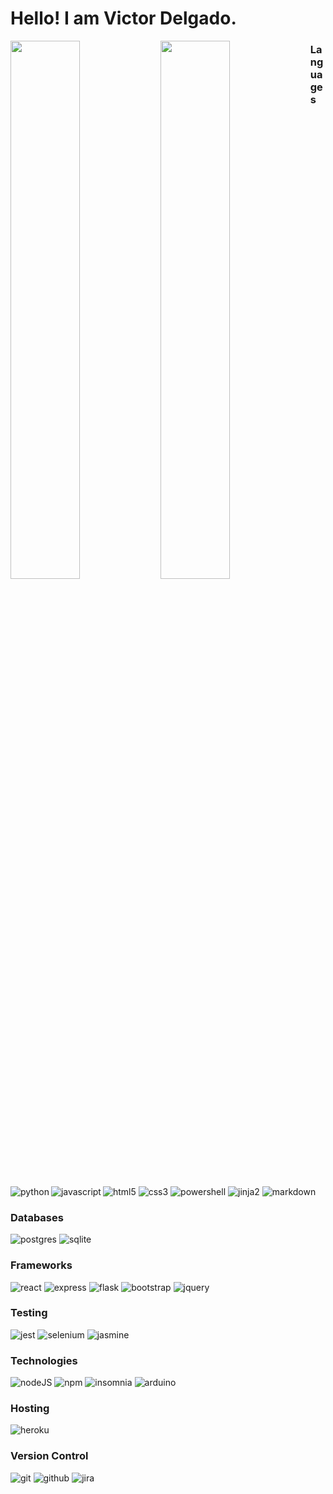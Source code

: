# Hello! I am Victor Delgado.
 
<img align='left' width='47%' src="https://github-readme-stats.vercel.app/api?username=ItsTheRealVictor&show_icons=true&theme=radical" />
<img align='left' width='47%' src="https://github-readme-stats.vercel.app/api/top-langs/?username=ItsTheRealVictor&layout=compact" />


### Languages

<div>
    <img align='left' alt='python' src='https://img.shields.io/badge/python-3670A0?style=for-the-badge&logo=python&logoColor=ffdd54'/>
    <img align='left' alt='javascript' src='https://img.shields.io/badge/javascript-%23323330.svg?style=for-the-badge&logo=javascript&logoColor=%23F7DF1E'/>
</div>

<img alt='html5' src='https://img.shields.io/badge/html5-%23E34F26.svg?style=for-the-badge&logo=html5&logoColor=white'/>
<img alt='css3' src='https://img.shields.io/badge/css3-%231572B6.svg?style=for-the-badge&logo=css3&logoColor=white'/>

<img alt='powershell' src='https://img.shields.io/badge/PowerShell-%235391FE.svg?style=for-the-badge&logo=powershell&logoColor=white'/>

<img alt='jinja2' src='https://img.shields.io/badge/jinja-white.svg?style=for-the-badge&logo=jinja&logoColor=black'/>
<img alt='markdown' src='https://img.shields.io/badge/markdown-%23000000.svg?style=for-the-badge&logo=markdown&logoColor=white'/>

### Databases

<img alt='postgres' src='https://img.shields.io/badge/postgres-%23316192.svg?style=for-the-badge&logo=postgresql&logoColor=white'/>
<img alt='sqlite' src='https://img.shields.io/badge/sqlite-%2307405e.svg?style=for-the-badge&logo=sqlite&logoColor=white'/>

### Frameworks

<img alt='react' src='https://img.shields.io/badge/react-%2320232a.svg?style=for-the-badge&logo=react&logoColor=%2361DAFB'/>
<img alt='express' src='https://img.shields.io/badge/express.js-%23404d59.svg?style=for-the-badge&logo=express&logoColor=%2361DAFB'/>
<img alt='flask' src='https://img.shields.io/badge/flask-%23000.svg?style=for-the-badge&logo=flask&logoColor=white'/>
<img alt='bootstrap' src='https://img.shields.io/badge/bootstrap-%23563D7C.svg?style=for-the-badge&logo=bootstrap&logoColor=white'/>
<img alt='jquery' src='https://img.shields.io/badge/jquery-%230769AD.svg?style=for-the-badge&logo=jquery&logoColor=white'/>

### Testing

<img alt='jest' src='https://img.shields.io/badge/-jest-%23C21325?style=for-the-badge&logo=jest&logoColor=white'/>
<img alt='selenium' src='https://img.shields.io/badge/-selenium-%43B02A?style=for-the-badge&logo=selenium&logoColor=white'/>
<img alt='jasmine' src='https://img.shields.io/badge/jasmine-%238A4182.svg?style=for-the-badge&logo=jasmine&logoColor=white'/>

### Technologies

<img alt='nodeJS' src='https://img.shields.io/badge/node.js-6DA55F?style=for-the-badge&logo=node.js&logoColor=white'/>
<img alt='npm' src='https://img.shields.io/badge/NPM-%23CB3837.svg?style=for-the-badge&logo=npm&logoColor=white'/>
<img alt='insomnia' src='https://img.shields.io/badge/Insomnia-black?style=for-the-badge&logo=insomnia&logoColor=5849BE'/>
<img alt='arduino' src='https://img.shields.io/badge/-Arduino-00979D?style=for-the-badge&logo=Arduino&logoColor=white'/>

### Hosting

<img alt='heroku' src='https://img.shields.io/badge/heroku-%23430098.svg?style=for-the-badge&logo=heroku&logoColor=white'/>

### Version Control

<img alt='git' src='https://img.shields.io/badge/git-%23F05033.svg?style=for-the-badge&logo=git&logoColor=white'/>
<img alt='github' src='https://img.shields.io/badge/github-%23121011.svg?style=for-the-badge&logo=github&logoColor=white'/>
<img alt='jira' src='https://img.shields.io/badge/jira-%230A0FFF.svg?style=for-the-badge&logo=jira&logoColor=white'/>


